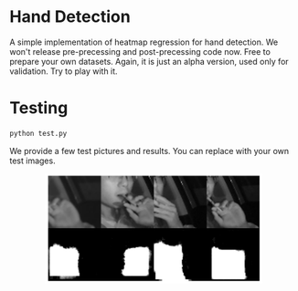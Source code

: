 # Hand Detection

A simple implementation of heatmap regression for hand detection. We won't release pre-precessing and post-precessing code now. Free to prepare your own datasets. Again, it is just an alpha version, used only for validation. Try to play with it.

# Testing
```bash
python test.py 
```

We provide a few test pictures and results. You can replace with your own test images.

<div align="center">
  <img src="https://github.com/haofanwang/mxnet-Hand-Detection/blob/master/example.jpg" width="380"><br><br>
</div>
